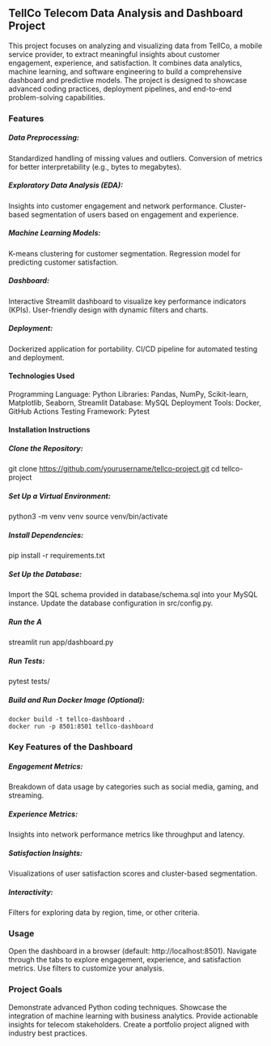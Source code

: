 ## TellCo Telecom Data Analysis and Dashboard Project

This project focuses on analyzing and visualizing data from TellCo, a mobile service provider, to extract meaningful insights about customer engagement, experience, and satisfaction. It combines data analytics, machine learning, and software engineering to build a comprehensive dashboard and predictive models. The project is designed to showcase advanced coding practices, deployment pipelines, and end-to-end problem-solving capabilities.
### Features

##### Data Preprocessing:
Standardized handling of missing values and outliers.
Conversion of metrics for better interpretability (e.g., bytes to megabytes).

##### Exploratory Data Analysis (EDA):
Insights into customer engagement and network performance.
Cluster-based segmentation of users based on engagement and experience.

##### Machine Learning Models:
K-means clustering for customer segmentation.
Regression model for predicting customer satisfaction.

##### Dashboard:
Interactive Streamlit dashboard to visualize key performance indicators (KPIs).
User-friendly design with dynamic filters and charts.

##### Deployment:
Dockerized application for portability.
CI/CD pipeline for automated testing and deployment.

#### Technologies Used

Programming Language: Python
Libraries: Pandas, NumPy, Scikit-learn, Matplotlib, Seaborn, Streamlit
Database: MySQL
Deployment Tools: Docker, GitHub Actions
Testing Framework: Pytest

#### Installation Instructions

##### Clone the Repository:

git clone https://github.com/yourusername/tellco-project.git
cd tellco-project

##### Set Up a Virtual Environment:

python3 -m venv venv
source venv/bin/activate  

##### Install Dependencies:

pip install -r requirements.txt

##### Set Up the Database:

Import the SQL schema provided in database/schema.sql into your MySQL instance.
Update the database configuration in src/config.py.

##### Run the A
streamlit run app/dashboard.py

##### Run Tests:

pytest tests/

##### Build and Run Docker Image (Optional):

    docker build -t tellco-dashboard .
    docker run -p 8501:8501 tellco-dashboard

### Key Features of the Dashboard

##### Engagement Metrics:
Breakdown of data usage by categories such as social media, gaming, and streaming.
##### Experience Metrics:
Insights into network performance metrics like throughput and latency.
##### Satisfaction Insights:
Visualizations of user satisfaction scores and cluster-based segmentation.
##### Interactivity:
Filters for exploring data by region, time, or other criteria.

### Usage

Open the dashboard in a browser (default: http://localhost:8501).
Navigate through the tabs to explore engagement, experience, and satisfaction metrics.
Use filters to customize your analysis.

### Project Goals

Demonstrate advanced Python coding techniques.
Showcase the integration of machine learning with business analytics.
Provide actionable insights for telecom stakeholders.
Create a portfolio project aligned with industry best practices.



